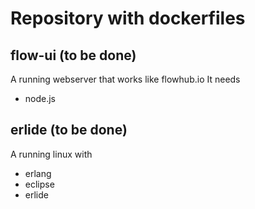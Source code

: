 # Repository with dockerfiles

## flow-ui (to be done)
A running webserver that works like flowhub.io
It needs
- node.js
  
  
## erlide (to be done)
A running linux with 
- erlang
- eclipse
- erlide
